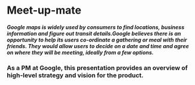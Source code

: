 # Meet-up-mate

##### Google maps is widely used by consumers to find locations, business information and figure out transit details.Google believes there is an opportunity to help its users co-ordinate a gathering or meal with their friends. They would allow users to decide on a date and time and agree on where they will be meeting, ideally from a few options.

### As a PM at Google, this presentation provides an overview of high-level strategy and vision for the product.
